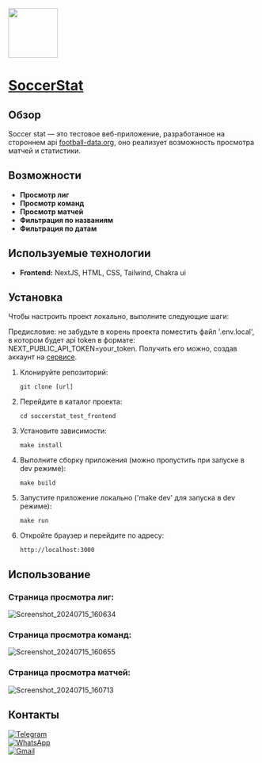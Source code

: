 <img src="https://github.com/user-attachments/assets/865caf71-aa8c-44c5-8fb0-c6b762cc4653" width="100"/>

# [SoccerStat](https://soccerstat-test-frontend.vercel.app/)

## Обзор
Soccer stat — это тестовое веб-приложение, разработанное на стороннем api [football-data.org](www.football-data.org), оно реализует возможность просмотра матчей и статистики.

## Возможности
- **Просмотр лиг**
- **Просмотр команд**
- **Просмотр матчей**
- **Фильтрация по названиям**
- **Фильтрация по датам**

## Используемые технологии
- **Frontend:** NextJS, HTML, CSS, Tailwind, Chakra ui

## Установка
Чтобы настроить проект локально, выполните следующие шаги:

Предисловие: не забудьте в корень проекта поместить файл '.env.local', в котором будет api token в формате: NEXT_PUBLIC_API_TOKEN=your_token. Получить его можно, создав аккаунт на [сервисе](https://www.football-data.org/client/register).

1. Клонируйте репозиторий:
    ```
    git clone [url]
    ```

2. Перейдите в каталог проекта:
    ```
    cd soccerstat_test_frontend
    ```

3. Установите зависимости:
    ```
    make install
    ```

4. Выполните сборку приложения (можно пропустить при запуске в dev режиме):
    ```
    make build
    ```

5. Запустите приложение локально ('make dev' для запуска в dev режиме):
    ```
    make run
    ```

6. Откройте браузер и перейдите по адресу:
    ```
    http://localhost:3000
    ```

## Использование

### Страница просмотра лиг:
![Screenshot_20240715_160634](https://github.com/user-attachments/assets/267ec25e-85e7-485d-868d-baeee352aedb)


### Страница просмотра команд:
![Screenshot_20240715_160655](https://github.com/user-attachments/assets/1d6f6f0c-16e6-4db0-9425-0a6c6d4d8c7c)


### Страница просмотра матчей:
![Screenshot_20240715_160713](https://github.com/user-attachments/assets/778a4780-1774-44ac-9ad8-3505c02b5817)

## Контакты

[![Telegram](https://img.shields.io/badge/Telegram-2CA5E0?style=for-the-badge&logo=telegram&logoColor=white)](https://t.me/dekimiq)\
[![WhatsApp](https://img.shields.io/badge/WhatsApp-25D366?style=for-the-badge&logo=whatsapp&logoColor=white)](https://wa.me/+79270712518)\
[![Gmail](https://img.shields.io/badge/Gmail-D14836?style=for-the-badge&logo=gmail&logoColor=white)](mailto:dekimiq@gmail.com)

